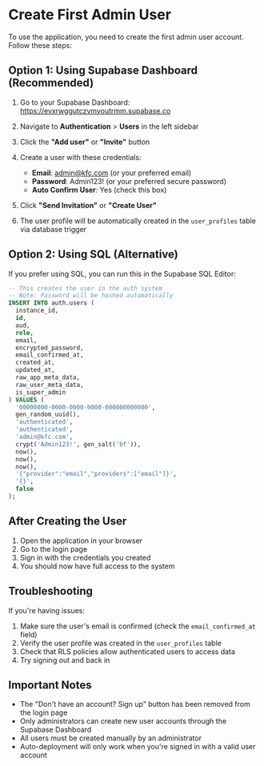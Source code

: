 # Create First Admin User

To use the application, you need to create the first admin user account. Follow these steps:

## Option 1: Using Supabase Dashboard (Recommended)

1. Go to your Supabase Dashboard: https://evxrwggutczvmyoutrmm.supabase.co

2. Navigate to **Authentication** > **Users** in the left sidebar

3. Click the **"Add user"** or **"Invite"** button

4. Create a user with these credentials:
   - **Email**: admin@kfc.com (or your preferred email)
   - **Password**: Admin123! (or your preferred secure password)
   - **Auto Confirm User**: Yes (check this box)

5. Click **"Send Invitation"** or **"Create User"**

6. The user profile will be automatically created in the `user_profiles` table via database trigger

## Option 2: Using SQL (Alternative)

If you prefer using SQL, you can run this in the Supabase SQL Editor:

```sql
-- This creates the user in the auth system
-- Note: Password will be hashed automatically
INSERT INTO auth.users (
  instance_id,
  id,
  aud,
  role,
  email,
  encrypted_password,
  email_confirmed_at,
  created_at,
  updated_at,
  raw_app_meta_data,
  raw_user_meta_data,
  is_super_admin
) VALUES (
  '00000000-0000-0000-0000-000000000000',
  gen_random_uuid(),
  'authenticated',
  'authenticated',
  'admin@kfc.com',
  crypt('Admin123!', gen_salt('bf')),
  now(),
  now(),
  now(),
  '{"provider":"email","providers":["email"]}',
  '{}',
  false
);
```

## After Creating the User

1. Open the application in your browser
2. Go to the login page
3. Sign in with the credentials you created
4. You should now have full access to the system

## Troubleshooting

If you're having issues:

1. Make sure the user's email is confirmed (check the `email_confirmed_at` field)
2. Verify the user profile was created in the `user_profiles` table
3. Check that RLS policies allow authenticated users to access data
4. Try signing out and back in

## Important Notes

- The "Don't have an account? Sign up" button has been removed from the login page
- Only administrators can create new user accounts through the Supabase Dashboard
- All users must be created manually by an administrator
- Auto-deployment will only work when you're signed in with a valid user account

